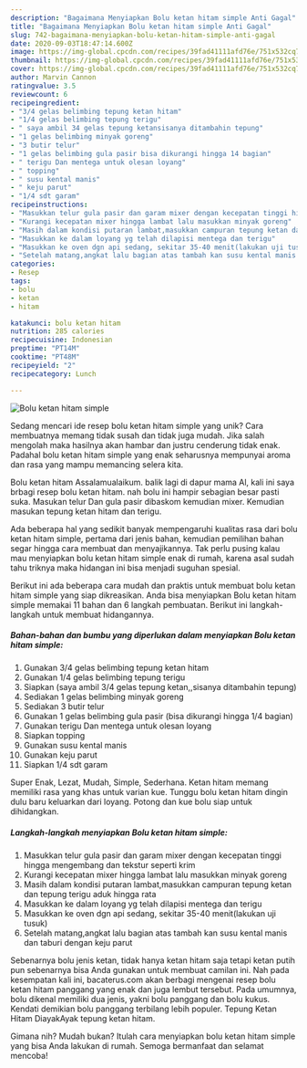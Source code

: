 ```yaml
---
description: "Bagaimana Menyiapkan Bolu ketan hitam simple Anti Gagal"
title: "Bagaimana Menyiapkan Bolu ketan hitam simple Anti Gagal"
slug: 742-bagaimana-menyiapkan-bolu-ketan-hitam-simple-anti-gagal
date: 2020-09-03T18:47:14.600Z
image: https://img-global.cpcdn.com/recipes/39fad41111afd76e/751x532cq70/bolu-ketan-hitam-simple-foto-resep-utama.jpg
thumbnail: https://img-global.cpcdn.com/recipes/39fad41111afd76e/751x532cq70/bolu-ketan-hitam-simple-foto-resep-utama.jpg
cover: https://img-global.cpcdn.com/recipes/39fad41111afd76e/751x532cq70/bolu-ketan-hitam-simple-foto-resep-utama.jpg
author: Marvin Cannon
ratingvalue: 3.5
reviewcount: 6
recipeingredient:
- "3/4 gelas belimbing tepung ketan hitam"
- "1/4 gelas belimbing tepung terigu"
- " saya ambil 34 gelas tepung ketansisanya ditambahin tepung"
- "1 gelas belimbing minyak goreng"
- "3 butir telur"
- "1 gelas belimbing gula pasir bisa dikurangi hingga 14 bagian"
- " terigu Dan mentega untuk olesan loyang"
- " topping"
- " susu kental manis"
- " keju parut"
- "1/4 sdt garam"
recipeinstructions:
- "Masukkan telur gula pasir dan garam mixer dengan kecepatan tinggi hingga mengembang dan tekstur seperti krim"
- "Kurangi kecepatan mixer hingga lambat lalu masukkan minyak goreng"
- "Masih dalam kondisi putaran lambat,masukkan campuran tepung ketan dan tepung terigu aduk hingga rata"
- "Masukkan ke dalam loyang yg telah dilapisi mentega dan terigu"
- "Masukkan ke oven dgn api sedang, sekitar 35-40 menit(lakukan uji tusuk)"
- "Setelah matang,angkat lalu bagian atas tambah kan susu kental manis dan taburi dengan keju parut"
categories:
- Resep
tags:
- bolu
- ketan
- hitam

katakunci: bolu ketan hitam 
nutrition: 285 calories
recipecuisine: Indonesian
preptime: "PT14M"
cooktime: "PT48M"
recipeyield: "2"
recipecategory: Lunch

---
```



![Bolu ketan hitam simple](https://img-global.cpcdn.com/recipes/39fad41111afd76e/751x532cq70/bolu-ketan-hitam-simple-foto-resep-utama.jpg)

Sedang mencari ide resep bolu ketan hitam simple yang unik? Cara membuatnya memang tidak susah dan tidak juga mudah. Jika salah mengolah maka hasilnya akan hambar dan justru cenderung tidak enak. Padahal bolu ketan hitam simple yang enak seharusnya mempunyai aroma dan rasa yang mampu memancing selera kita.

Bolu ketan hitam Assalamualaikum. balik lagi di dapur mama Al, kali ini saya brbagi resep bolu ketan hitam. nah bolu ini hampir sebagian besar pasti suka. Masukan telur Dan gula pasir dibaskom kemudian mixer. Kemudian masukan tepung ketan hitam dan terigu.

Ada beberapa hal yang sedikit banyak mempengaruhi kualitas rasa dari bolu ketan hitam simple, pertama dari jenis bahan, kemudian pemilihan bahan segar hingga cara membuat dan menyajikannya. Tak perlu pusing kalau mau menyiapkan bolu ketan hitam simple enak di rumah, karena asal sudah tahu triknya maka hidangan ini bisa menjadi suguhan spesial.


Berikut ini ada beberapa cara mudah dan praktis untuk membuat bolu ketan hitam simple yang siap dikreasikan. Anda bisa menyiapkan Bolu ketan hitam simple memakai 11 bahan dan 6 langkah pembuatan. Berikut ini langkah-langkah untuk membuat hidangannya.

<!--inarticleads1-->

##### Bahan-bahan dan bumbu yang diperlukan dalam menyiapkan Bolu ketan hitam simple:

1. Gunakan 3/4 gelas belimbing tepung ketan hitam
1. Gunakan 1/4 gelas belimbing tepung terigu
1. Siapkan  (saya ambil 3/4 gelas tepung ketan,,sisanya ditambahin tepung)
1. Sediakan 1 gelas belimbing minyak goreng
1. Sediakan 3 butir telur
1. Gunakan 1 gelas belimbing gula pasir (bisa dikurangi hingga 1/4 bagian)
1. Gunakan  terigu Dan mentega untuk olesan loyang
1. Siapkan  topping
1. Gunakan  susu kental manis
1. Gunakan  keju parut
1. Siapkan 1/4 sdt garam


Super Enak, Lezat, Mudah, Simple, Sederhana. Ketan hitam memang memiliki rasa yang khas untuk varian kue. Tunggu bolu ketan hitam dingin dulu baru keluarkan dari loyang. Potong dan kue bolu siap untuk dihidangkan. 

<!--inarticleads2-->

##### Langkah-langkah menyiapkan Bolu ketan hitam simple:

1. Masukkan telur gula pasir dan garam mixer dengan kecepatan tinggi hingga mengembang dan tekstur seperti krim
1. Kurangi kecepatan mixer hingga lambat lalu masukkan minyak goreng
1. Masih dalam kondisi putaran lambat,masukkan campuran tepung ketan dan tepung terigu aduk hingga rata
1. Masukkan ke dalam loyang yg telah dilapisi mentega dan terigu
1. Masukkan ke oven dgn api sedang, sekitar 35-40 menit(lakukan uji tusuk)
1. Setelah matang,angkat lalu bagian atas tambah kan susu kental manis dan taburi dengan keju parut


Sebenarnya bolu jenis ketan, tidak hanya ketan hitam saja tetapi ketan putih pun sebenarnya bisa Anda gunakan untuk membuat camilan ini. Nah pada kesempatan kali ini, bacaterus.com akan berbagi mengenai resep bolu ketan hitam panggang yang enak dan juga lembut tersebut. Pada umumnya, bolu dikenal memiliki dua jenis, yakni bolu panggang dan bolu kukus. Kendati demikian bolu panggang terbilang lebih populer. Tepung Ketan Hitam DiayakAyak tepung ketan hitam. 

Gimana nih? Mudah bukan? Itulah cara menyiapkan bolu ketan hitam simple yang bisa Anda lakukan di rumah. Semoga bermanfaat dan selamat mencoba!
